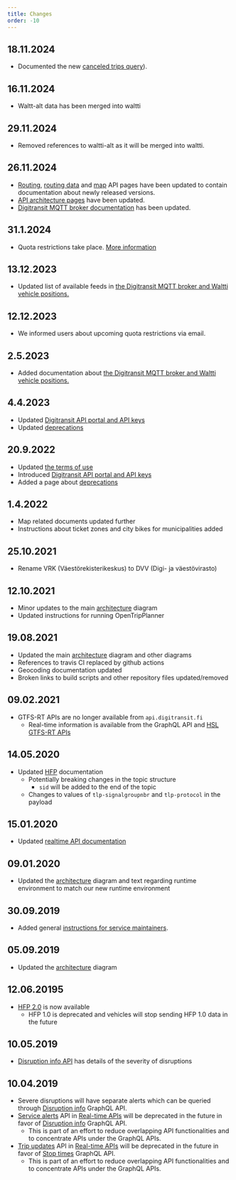 ```yaml
---
title: Changes
order: -10
---
```

## 18.11.2024

- Documented the new [canceled trips query](../apis/1-routing-api/canceled-trips/)).

## 16.11.2024

- Waltt-alt data has been merged into waltti

## 29.11.2024

- Removed references to waltti-alt as it will be merged into waltti.

## 26.11.2024

- [Routing](../apis/1-routing-api/), [routing data](../apis/2-routing-data-api/) and [map](../apis/4-map-api/) API pages have been updated to contain documentation about newly released versions.
- [API architecture pages](../architecture/x-apis/) have been updated.
- [Digitransit MQTT broker documentation](../apis/5-realtime-api/vehicle-positions/digitransit-mqtt/) has been updated.

## 31.1.2024

- Quota restrictions take place. [More information](../api-registration/#quota-and-rate-limiting) 

## 13.12.2023

- Updated list of available feeds in [the Digitransit MQTT broker and Waltti vehicle positions.](../apis/5-realtime-api/vehicle-positions/)

## 12.12.2023

- We informed users about upcoming quota restrictions via email.

## 2.5.2023

- Added documentation about [the Digitransit MQTT broker and Waltti vehicle positions.](../apis/5-realtime-api/vehicle-positions/)

## 4.4.2023

- Updated [Digitransit API portal and API keys](../api-registration)
- Updated [deprecations](../deprecations)

## 20.9.2022

- Updated [the terms of use](../apis/7-terms-of-use)
- Introduced [Digitransit API portal and API keys](../api-registration)
- Added a page about [deprecations](../deprecations)

## 1.4.2022

- Map related documents updated further
- Instructions about ticket zones and city bikes for municipalities added

## 25.10.2021
- Rename VRK (Väestörekisterikeskus) to DVV (Digi- ja väestövirasto)

## 12.10.2021

- Minor updates to the main [architecture](../architecture) diagram
- Updated instructions for running OpenTripPlanner

## 19.08.2021

- Updated the main [architecture](../architecture) diagram and other diagrams
- References to travis CI replaced by github actions
- Geocoding documentation updated
- Broken links to build scripts and other repository files updated/removed

## 09.02.2021

- GTFS-RT APIs are no longer available from `api.digitransit.fi`
  - Real-time information is available from the GraphQL API and [HSL GTFS-RT APIs](https://hsldevcom.github.io/gtfs_rt/)

## 14.05.2020

- Updated [HFP](../apis/5-realtime-api/vehicle-positions/high-frequency-positioning/) documentation
  - Potentially breaking changes in the topic structure
    - `sid` will be added to the end of the topic
  - Changes to values of `tlp-signalgroupnbr` and `tlp-protocol` in the payload

## 15.01.2020

- Updated [realtime API documentation](../apis/5-realtime-api/)

## 09.01.2020

- Updated the [architecture](../architecture) diagram and text regarding runtime environment to match our new runtime environment

## 30.09.2019

 - Added general [instructions for service maintainers](../../services/).

## 05.09.2019

- Updated the [architecture](../architecture) diagram

## 12.06.20195

- [HFP 2.0](../apis/5-realtime-api/vehicle-positions/high-frequency-positioning/) is now available
  - HFP 1.0 is deprecated and vehicles will stop sending HFP 1.0 data in the future

## 10.05.2019

- [Disruption info API](../apis/1-routing-api/disruption-info/#query-disruptions-and-their-severity-levels) has details of the severity of disruptions

## 10.04.2019

 - Severe disruptions will have separate alerts which can be queried through [Disruption info](..apis/1-routing-api/disruption-info/) GraphQL API.
 - [Service alerts](../apis/5-realtime-api/service-alerts/) API in [Real-time APIs](../apis/5-realtime-api/) will be deprecated in the future in favor of [Disruption info](..apis/1-routing-api/disruption-info/) GraphQL API.
   - This is part of an effort to reduce overlapping API functionalities and to concentrate APIs under the GraphQL APIs.
 - [Trip updates](../apis/5-realtime-api/trip-updates/) API in [Real-time APIs](../apis/5-realtime-api/) will be deprecated in the future in favor of [Stop times](../apis/1-routing-api/stops/) GraphQL API.
   - This is part of an effort to reduce overlapping API functionalities and to concentrate APIs under the GraphQL APIs.
